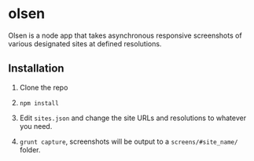 olsen
=====

Olsen is a node app that takes asynchronous responsive screenshots of various designated sites at defined resolutions.

## Installation

1. Clone the repo

2. `npm install`

3. Edit `sites.json` and change the site URLs and resolutions to whatever you need.

4. `grunt capture`, screenshots will be output to a `screens/#site_name/` folder.
